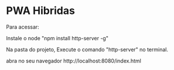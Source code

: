 # PWA Hibridas
Para acessar:

Instale o node "npm install http-server -g"

Na pasta do projeto, Execute o comando "http-server" no terminal.

abra no seu navegador http://localhost:8080/index.html
